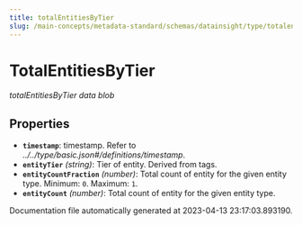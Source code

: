 ```yaml
---
title: totalEntitiesByTier
slug: /main-concepts/metadata-standard/schemas/datainsight/type/totalentitiesbytier
---
```


# TotalEntitiesByTier

*totalEntitiesByTier data blob*

## Properties

- **`timestamp`**: timestamp. Refer to *../../type/basic.json#/definitions/timestamp*.
- **`entityTier`** *(string)*: Tier of entity. Derived from tags.
- **`entityCountFraction`** *(number)*: Total count of entity for the given entity type. Minimum: `0`. Maximum: `1`.
- **`entityCount`** *(number)*: Total count of entity for the given entity type.


Documentation file automatically generated at 2023-04-13 23:17:03.893190.

